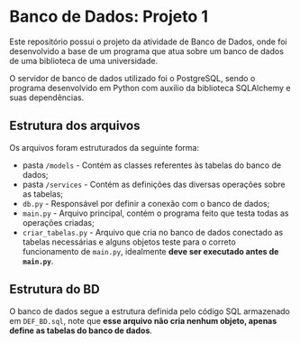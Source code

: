 # Banco de Dados: Projeto 1

Este repositório possui o projeto da atividade de Banco de Dados, onde foi desenvolvido a base de um programa que atua sobre um banco de dados de uma biblioteca de uma universidade.

O servidor de banco de dados utilizado foi o PostgreSQL, sendo o programa desenvolvido em Python com auxilio da biblioteca SQLAlchemy e suas dependências.

## Estrutura dos arquivos

Os arquivos foram estruturados da seguinte forma:

- pasta `/models` - Contém as classes referentes às tabelas do banco de dados;
- pasta `/services` - Contém as definições das diversas operações sobre as tabelas;
- `db.py` - Responsável por definir a conexão com o banco de dados;
- `main.py` - Arquivo principal, contém o programa feito que testa todas as operações criadas;
- `criar_tabelas.py` - Arquivo que cria no banco de dados conectado as tabelas necessárias e alguns objetos teste para o correto funcionamento de `main.py`, idealmente **deve ser executado antes de `main.py`**.

## Estrutura do BD

O banco de dados segue a estrutura definida pelo código SQL armazenado em `DEF_BD.sql`, note que **esse arquivo não cria nenhum objeto, apenas define as tabelas do banco de dados**.
